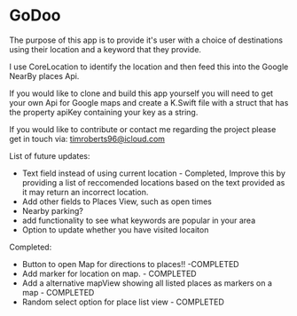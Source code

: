 # GoDoo

The purpose of this app is to provide it's user with a choice of destinations using their location and a keyword that they provide. 

I use CoreLocation to identify the location and then feed this into the Google NearBy places Api. 

If you would like to clone and build this app yourself you will need to get your own Api for Google maps and create a K.Swift file with a struct that has the property apiKey containing your key as a string. 

If you would like to contribute or contact me regarding the project please get in touch via: timroberts96@icloud.com


List of future updates: 

 - Text field instead of using current location - Completed, Improve this by providing a list of reccomended locations based on the text provided as it may return an incorrect location.
 - Add other fields to Places View, such as open times
 - Nearby parking? 
 - add functionality to see what keywords are popular in your area
 - Option to update whether you have visited locaiton
 
 Completed:
 - Button to open Map for directions to places!! -COMPLETED
 - Add marker for location on map. - COMPLETED
 - Add a alternative mapView showing all listed places as markers on a map - COMPLETED
 - Random select option for place list view - COMPLETED
